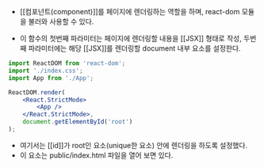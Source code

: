- [[컴포넌트(component)]]를 페이지에 렌더링하는 역할을 하며, react-dom 모듈을 불러와 사용할 수 있다.

- 이 함수의 첫번째 파라미터는 페이지에 렌더링할 내용을 [[JSX]] 형태로 작성, 두번째 파라미터에는 해당 [[JSX]]를 렌더링할 document 내부 요소를 설정한다. 

```jsx
import ReactDOM from 'react-dom';
import './index.css';
import App from './App';

ReactDOM.render(
	<React.StrictMode>
		<App />
	</React.StrictMode>,
	document.getElementById('root')
);
```

- 여기서는 [[id]]가 root인 요소(unique한 요소) 안에 렌더링을 하도록 설정했다.
- 이 요소는 public/index.html 파일을 열어 보면 있다.